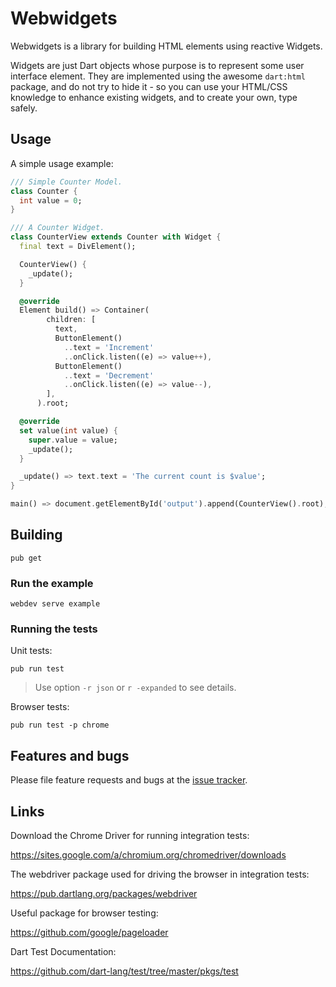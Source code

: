 # Webwidgets

Webwidgets is a library for building HTML elements using reactive Widgets.

Widgets are just Dart objects whose purpose is to represent some user interface element.
They are implemented using the awesome `dart:html` package, and do not try to hide it - so you can
use your HTML/CSS knowledge to enhance existing widgets, and to create your own, type safely.

## Usage

A simple usage example:

```dart
/// Simple Counter Model.
class Counter {
  int value = 0;
}

/// A Counter Widget.
class CounterView extends Counter with Widget {
  final text = DivElement();

  CounterView() {
    _update();
  }

  @override
  Element build() => Container(
        children: [
          text,
          ButtonElement()
            ..text = 'Increment'
            ..onClick.listen((e) => value++),
          ButtonElement()
            ..text = 'Decrement'
            ..onClick.listen((e) => value--),
        ],
      ).root;

  @override
  set value(int value) {
    super.value = value;
    _update();
  }

  _update() => text.text = 'The current count is $value';
}

main() => document.getElementById('output').append(CounterView().root);
```

## Building

```
pub get
```

### Run the example

```
webdev serve example
```

### Running the tests

Unit tests:

```
pub run test
```

> Use option `-r json` or `r -expanded` to see details.

Browser tests:

```
pub run test -p chrome
```

## Features and bugs

Please file feature requests and bugs at the [issue tracker][tracker].

[tracker]: http://example.com/issues/replaceme

## Links

Download the Chrome Driver for running integration tests:

https://sites.google.com/a/chromium.org/chromedriver/downloads

The webdriver package used for driving the browser in integration tests:

https://pub.dartlang.org/packages/webdriver

Useful package for browser testing:

https://github.com/google/pageloader

Dart Test Documentation:

https://github.com/dart-lang/test/tree/master/pkgs/test
